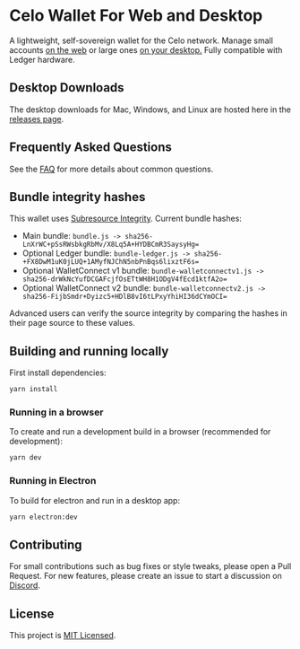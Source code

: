# Celo Wallet For Web and Desktop

A lightweight, self-sovereign wallet for the Celo network. Manage small accounts [on the web](https://celowallet.app) or large ones [on your desktop.](https://github.com/celo-tools/celo-web-wallet/releases) Fully compatible with Ledger hardware.

## Desktop Downloads

The desktop downloads for Mac, Windows, and Linux are hosted here in the [releases page](https://github.com/celo-tools/celo-web-wallet/releases).

## Frequently Asked Questions

See the [FAQ](FAQ.md) for more details about common questions.

## Bundle integrity hashes

This wallet uses [Subresource Integrity](https://developer.mozilla.org/en-US/docs/Web/Security/Subresource_Integrity). Current bundle hashes:

* Main bundle: `bundle.js -> sha256-LnXrWC+pSsRWsbkgRbMv/X8Lq5A+HYDBCmR3SaysyHg=`
* Optional Ledger bundle: `bundle-ledger.js -> sha256-+FX8DwM1uK0jLUQ+1AMyfNJChN5nbPnBqs6lixztF6s=`
* Optional WalletConnect v1 bundle: `bundle-walletconnectv1.js -> sha256-drWkNcYufDCGAFcjfOsETtWH8H1ODgV4fEcd1ktfA2o=`
* Optional WalletConnect v2 bundle: `bundle-walletconnectv2.js -> sha256-FijbSmdr+Dyizc5+HDlB8vI6tLPxyYhiHI36dCYmOCI=`

Advanced users can verify the source integrity by comparing the hashes in their page source to these values.

## Building and running locally

First install dependencies:

```sh
yarn install 
```

### Running in a browser

To create and run a development build in a browser (recommended for development):

```sh
yarn dev
```

### Running in Electron

To build for electron and run in a desktop app:

```sh
yarn electron:dev
```

## Contributing

For small contributions such as bug fixes or style tweaks, please open a Pull Request.
For new features, please create an issue to start a discussion on [Discord](https://discord.gg/ht885KmG5A).

## License

This project is [MIT Licensed](LICENSE).
